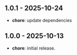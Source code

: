 ## 1.0.1 - 2025-10-24

- **chore**: update dependencies

## 1.0.0 - 2025-10-13

- **chore**: initial release.

